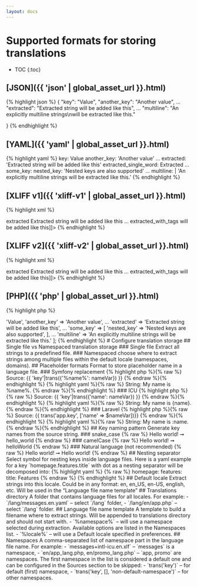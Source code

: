 ```yaml
---
layout: docs
---
```


# Supported formats for storing translations

* TOC
{:toc}

## [JSON]({{ 'json' | global_asset_url }}.html)

{% highlight json %}
{
    "key": "Value",
    "another_key": "Another value",
    ...
    "extracted": "Extracted string will be added like this",
    ...
    "multiline": "An explicitly multiline strings\nwill be extracted like this."

}
{% endhighlight %}

## [YAML]({{ 'yaml' | global_asset_url }}.html)

{% highlight yaml %}
key: Value
another_key: 'Another value'
...
extracted: 'Extracted string will be added like this'
extracted_single_word: Extracted
...
some_key:
    nested_key: 'Nested keys are also supported'
...
multiline: |
    'An explicitly multiline strings
    will be extracted like this.'
{% endhighlight %}

## [XLIFF v1]({{ 'xliff-v1' | global_asset_url }}.html)

{% highlight xml %}
<?xml version="1.0"?>
<xliff version="1.2" xmlns="urn:oasis:names:tc:xliff:document:1.2">
<file source-language="en" target-language="en" datatype="plaintext" original="file.ext">
<body>
    <trans-unit id="extracted">
        <source>extracted</source>
        <target>Extracted string will be added like this</target>
    </trans-unit>
    ...
    <trans-unit id="extracted_with_tags">
        <source>extracted_with_tags</source>
        <target><![CDATA[String with tags<br> will be added like this]]></target>
    </trans-unit>
</body>
</file>
</xliff>
{% endhighlight %}

## [XLIFF v2]({{ 'xliff-v2' | global_asset_url }}.html)

{% highlight xml %}
<?xml version="1.0"?>
<xliff version="2.0" xmlns="urn:oasis:names:tc:xliff:document:2.0">
<file source-language="en" target-language="en" datatype="plaintext" original="file.ext">
    <unit id="extracted">
        <segment>
            <source>extracted</source>
            <target>Extracted string will be added like this</target>
        </segment>
    </unit>
    ...
    <unit id="extracted_with_tags">
        <segment>
            <source>extracted_with_tags</source>
            <target><![CDATA[String with tags<br> will be added like this]]></target>
        </segment>
    </unit>
</file>
</xliff>
{% endhighlight %}

## [PHP]({{ 'php' | global_asset_url }}.html)

{% highlight php %}
<?php

return [
    'key' => 'Value',
    'another_key' => 'Another value',
    ...
    'extracted' => 'Extracted string will be added like this',
    ...
    'some_key' => [
        'nested_key' => 'Nested keys are also supported',
    ],
    ...
    'multiline' => 'An explicitly multiline strings
        will be extracted like this.'
];
{% endhighlight %}

# Configure translation storage

## Single file vs Namespaced translation storage

### Single file

Extract all strings to a predefined file.

### Namespaced

choose where to extract strings among multiple files within the default locale (namespaces, domains).

## Placeholder formats

Format to store placeholder name in a language file.

### Symfony replacement

{% highlight php %}{% raw %}
Source: {{ 'key'|trans({'%name%': nameVar}) }}
{% endraw %}{% endhighlight %}

{% highlight yaml %}{% raw %}
String: My name is %name%.
{% endraw %}{% endhighlight %}

### ICU

{% highlight php %}{% raw %}
Source: {{ 'key'|trans({'name': nameVar}) }}
{% endraw %}{% endhighlight %}

{% highlight yaml %}{% raw %}
String: My name is {name}.
{% endraw %}{% endhighlight %}

### Laravel

{% highlight php %}{% raw %}
Source: {{ trans('app.key', ['name' => $nameVar])}}
{% endraw %}{% endhighlight %}

{% highlight yaml %}{% raw %}
String: My name is :name.
{% endraw %}{% endhighlight %}


## Key naming pattern

Generate key names from the source string.

### snake_case

{% raw %}
Hello world! ➞ hello_world
{% endraw %}

### camelCase

{% raw %}
Hello world! ➞ helloWorld
{% endraw %}

### Natural language (not recommended)

{% raw %}
Hello world! ➞ Hello world!
{% endraw %}

## Nesting separator

Select symbol for nesting keys inside language files.

Here is a yaml example for a key `homepage.features.title` with dot as a nesting separator will be decomposed into:

{% highlight yaml %}
{% raw %}
homepage:
  features:
    title: Features
{% endraw %}
{% endhighlight %}

## Default locale

Extract strings into this locale. Could be in any format: en, en_US, en-US, english, etc.

Will be used in the “Language file name template”

## Translations directory

A folder that contains language files for all locales.
For example:

- `/lang/messages.en.yaml` – select `/lang` folder,
- `/lang/en/app.php` – select `/lang` folder.

## Language file name template

A template to build a filename where to extract strings.
Will be appended to translations directory and should not start with.

- `%namespace%` – will use a namespace selected during extraction. Available options are listed in the Namespaces list.
- `%locale%` – will use a Default locale specified in preferences.

## Namespaces

A comma-separated list of namespace part in the language file name. For example:

- `messages+intl-icu.en.xlf` – `messages` is a namespace,
- `en/app_lang.php, en/promo_lang.php` – `app, promo` are namespaces.


The first namespace in the list is considered a default one and can be configured in the Sources section to be skipped:

- `trans('key')` – for default (first) namespace,
- `trans('key', [], 'non-default-namespace')` – for other namespaces.

